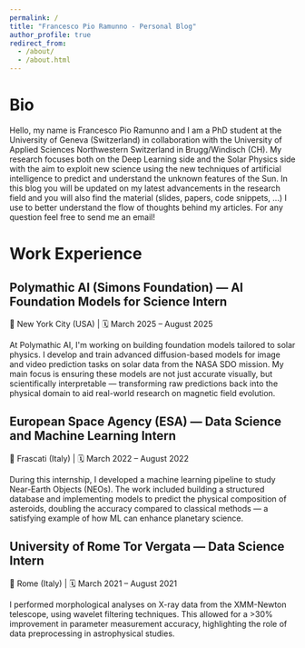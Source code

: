 ```yaml
---
permalink: /
title: "Francesco Pio Ramunno - Personal Blog"
author_profile: true
redirect_from: 
  - /about/
  - /about.html
---
```


Bio
======
Hello, my name is Francesco Pio Ramunno and I am a PhD student at the University of Geneva (Switzerland) in collaboration with the University of Applied Sciences Northwestern Switzerland in Brugg/Windisch (CH). My research focuses both on the Deep Learning side and the Solar Physics side with the aim to exploit new science using the new techniques of artificial intelligence to predict and understand the unknown features of the Sun.
In this blog you will be updated on my latest advancements in the research field and you will also find the material (slides, papers, code snippets, ...) I use to better understand the flow of thoughts behind my articles.
For any question feel free to send me an email! 

Work Experience
======

Polymathic AI (Simons Foundation) — AI Foundation Models for Science Intern
------

📍 New York City (USA) | 🗓️ March 2025 – August 2025

At Polymathic AI, I'm working on building foundation models tailored to solar physics. I develop and train advanced diffusion-based models for image and video prediction tasks on solar data from the NASA SDO mission. My main focus is ensuring these models are not just accurate visually, but scientifically interpretable — transforming raw predictions back into the physical domain to aid real-world research on magnetic field evolution.

European Space Agency (ESA) — Data Science and Machine Learning Intern
------

📍 Frascati (Italy) | 🗓️ March 2022 – August 2022

During this internship, I developed a machine learning pipeline to study Near-Earth Objects (NEOs). The work included building a structured database and implementing models to predict the physical composition of asteroids, doubling the accuracy compared to classical methods — a satisfying example of how ML can enhance planetary science.

University of Rome Tor Vergata — Data Science Intern
------

📍 Rome (Italy) | 🗓️ March 2021 – August 2021

I performed morphological analyses on X-ray data from the XMM-Newton telescope, using wavelet filtering techniques. This allowed for a >30% improvement in parameter measurement accuracy, highlighting the role of data preprocessing in astrophysical studies.


